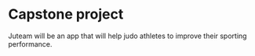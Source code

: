 # Capstone project

Juteam will be an app that will help judo athletes to improve their sporting performance.
